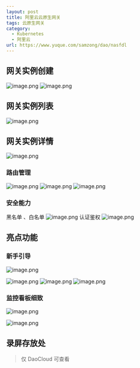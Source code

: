 ```yaml
---
layout: post
title: 阿里云云原生网关
tags: 云原生网关
category: 
  - Kubernetes
  - 阿里云
url: https://www.yuque.com/samzong/dao/nasfdl
---
```



## 网关实例创建

![image.png](http://ipic-typora-samzong.oss-cn-qingdao.aliyuncs.com//uPic/1651751157994-b8bad510-7fef-48dc-ba3f-4e96ec9c6dbe.png?x-oss-process=image/resize,w_960,m_lfit)
![image.png](http://ipic-typora-samzong.oss-cn-qingdao.aliyuncs.com//uPic/1651751173701-d1044f1f-21fb-441c-8cdc-a8ba41913007.png?x-oss-process=image/resize,w_960,m_lfit)

## 网关实例列表

![image.png](http://ipic-typora-samzong.oss-cn-qingdao.aliyuncs.com//uPic/1651751221116-d98942f3-f7eb-4244-8086-ede693eca03d.png?x-oss-process=image/resize,w_960,m_lfit)

## 网关实例详情

![image.png](http://ipic-typora-samzong.oss-cn-qingdao.aliyuncs.com//uPic/1651751326158-94a6461b-ff77-437b-857c-e1774a2e482c.png?x-oss-process=image/resize,w_960,m_lfit)

### 路由管理

![image.png](http://ipic-typora-samzong.oss-cn-qingdao.aliyuncs.com//uPic/1651751386156-58785fc8-8d40-4d24-8b2a-3414bd53291e.png?x-oss-process=image/resize,w_960,m_lfit)
![image.png](http://ipic-typora-samzong.oss-cn-qingdao.aliyuncs.com//uPic/1651751449469-5d5eb436-96c5-4b85-ad53-6fba732eb89f.png?x-oss-process=image/resize,w_960,m_lfit)
![image.png](http://ipic-typora-samzong.oss-cn-qingdao.aliyuncs.com//uPic/1651751401698-9b1809ca-57c0-4376-a2e5-d02e6ffbb2fa.png?x-oss-process=image/resize,w_960,m_lfit)

### 安全能力

黑名单 、白名单
![image.png](http://ipic-typora-samzong.oss-cn-qingdao.aliyuncs.com//uPic/1651751516295-30c3ce1e-6400-4b89-92da-712db2d8a34e.png?x-oss-process=image/resize,w_960,m_lfit)
认证鉴权
![image.png](http://ipic-typora-samzong.oss-cn-qingdao.aliyuncs.com//uPic/1651751537843-095ea821-7ffc-42b9-b04a-0ca2f48d3aee.png?x-oss-process=image/resize,w_960,m_lfit)

## 亮点功能

### 新手引导

![image.png](http://ipic-typora-samzong.oss-cn-qingdao.aliyuncs.com//uPic/1651751256171-49237364-fde0-484c-a00a-cd0b6cbdf525.png?x-oss-process=image/resize,w_960,m_lfit)

![image.png](http://ipic-typora-samzong.oss-cn-qingdao.aliyuncs.com//uPic/1651751264690-58877025-fe7c-4439-bdfd-594a8bd0925d.png?x-oss-process=image/resize,w_960,m_lfit)
![image.png](http://ipic-typora-samzong.oss-cn-qingdao.aliyuncs.com//uPic/1651751275224-a0019c3d-84c4-4c06-bc3e-256eb9095df1.png?x-oss-process=image/resize,w_960,m_lfit)
![image.png](http://ipic-typora-samzong.oss-cn-qingdao.aliyuncs.com//uPic/1651751286625-cbcafb8b-d9dc-46fe-8817-78b31e99fb30.png?x-oss-process=image/resize,w_960,m_lfit)

### 监控看板细致

![image.png](http://ipic-typora-samzong.oss-cn-qingdao.aliyuncs.com//uPic/1651751708626-6e3ba807-52d0-4b12-8d87-ed60fb4af3cb.png?x-oss-process=image/resize,w_960,m_lfit)

![image.png](http://ipic-typora-samzong.oss-cn-qingdao.aliyuncs.com//uPic/1651751732800-991894a3-1c2b-40be-9c3a-da2cfeecebca.png?x-oss-process=image/resize,w_960,m_lfit)

## 录屏存放处

> 仅 DaoCloud 可查看

